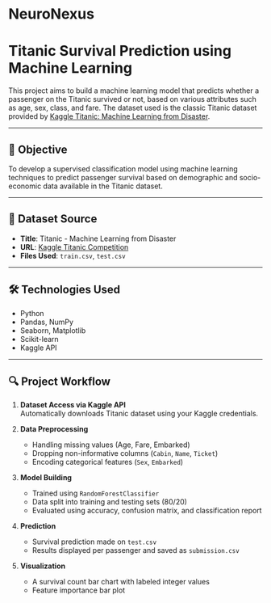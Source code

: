 # NeuroNexus
# Titanic Survival Prediction using Machine Learning

This project aims to build a machine learning model that predicts whether a passenger on the Titanic survived or not, based on various attributes such as age, sex, class, and fare. The dataset used is the classic Titanic dataset provided by [Kaggle Titanic: Machine Learning from Disaster](https://www.kaggle.com/competitions/titanic).

---

## 📌 Objective

To develop a supervised classification model using machine learning techniques to predict passenger survival based on demographic and socio-economic data available in the Titanic dataset.

---

## 📂 Dataset Source

- **Title**: Titanic - Machine Learning from Disaster  
- **URL**: [Kaggle Titanic Competition](https://www.kaggle.com/competitions/titanic)  
- **Files Used**: `train.csv`, `test.csv`

---

## 🛠️ Technologies Used

- Python
- Pandas, NumPy
- Seaborn, Matplotlib
- Scikit-learn
- Kaggle API

---

## 🔍 Project Workflow

1. **Dataset Access via Kaggle API**  
   Automatically downloads Titanic dataset using your Kaggle credentials.

2. **Data Preprocessing**
   - Handling missing values (Age, Fare, Embarked)
   - Dropping non-informative columns (`Cabin`, `Name`, `Ticket`)
   - Encoding categorical features (`Sex`, `Embarked`)

3. **Model Building**
   - Trained using `RandomForestClassifier`
   - Data split into training and testing sets (80/20)
   - Evaluated using accuracy, confusion matrix, and classification report

4. **Prediction**
   - Survival prediction made on `test.csv`
   - Results displayed per passenger and saved as `submission.csv`

5. **Visualization**
   - A survival count bar chart with labeled integer values
   - Feature importance bar plot
